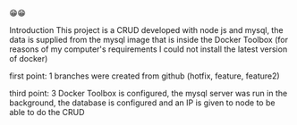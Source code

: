 😁😁

Introduction
This project is a CRUD developed with node js and mysql, the data is supplied from the mysql image that is inside the Docker Toolbox (for reasons of my computer's requirements I could not install the latest version of docker)

first point: 1
branches were created from github (hotfix, feature, feature2)

third point: 3
Docker Toolbox is configured, the mysql server was run in the background, the database is configured and an IP is given to node to be able to do the CRUD
